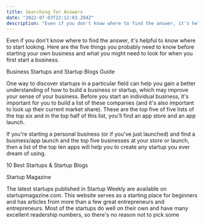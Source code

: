 ```yaml
---
title: Searching for Answers
date: "2022-07-03T22:12:03.284Z"
description: "Even if you don't know where to find the answer, it's helpful to know where to start looking."
---
```


Even if you don't know where to find the answer, it's helpful to know where to start looking. Here are the five things you probably need to know before starting your own business and what you might need to look for when you first start a business.

Business Startups and Startup Blogs Guide

One way to discover startups in a particular field can help you gain a better understanding of how to build a business or startup, which may improve your sense of your business. Before you start an individual business, it's important for you to build a list of these companies (and it's also important to look up their current market share). These are the top five of five lists of the top six and in the top half of this list, you'll find an app store and an app launch.

If you're starting a personal business (or if you've just launched) and find a business/app launch and the top five businesses at your store or launch, then a list of the top ten apps will help you to create any startup you ever dream of using.

10 Best Startups & Startup Blogs

Startup Magazine

The latest startups published in Startup Weekly are available on startupmagazine.com. This website serves as a starting place for beginners and has articles from more than a few great entrepreneurs and entrepreneurs. Most of the startups do well on their own and have many excellent readership numbers, so there's no reason not to pick some
